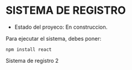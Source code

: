 <h1> SISTEMA DE REGISTRO </h1>

- Estado del proyeco: En construccion.

Para ejecutar el sistema, debes poner:

```npm install react```

Sistema de registro 2
